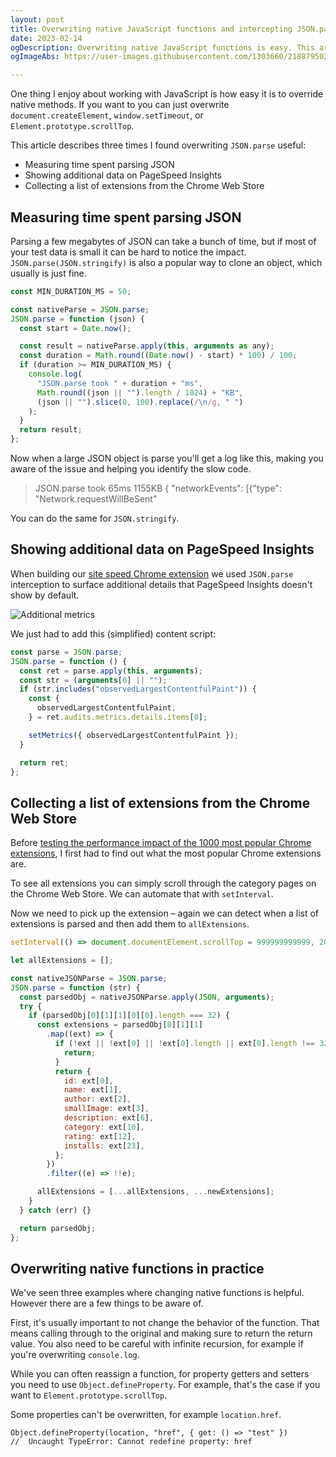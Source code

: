 ```yaml
---
layout: post
title: Overwriting native JavaScript functions and intercepting JSON.parse
date: 2023-02-14
ogDescription: Overwriting native JavaScript functions is easy. This article looks at three examples where I found wrapping the native JSON.parse method useful.
ogImageAbs: https://user-images.githubusercontent.com/1303660/218879502-9529aef6-ebeb-4ed0-80c2-cee8bcf0ccb8.png

---
```


One thing I enjoy about working with JavaScript is how easy it is to override native methods. If you want to you can just overwrite `document.createElement`, `window.setTimeout`, or `Element.prototype.scrollTop`.

This article describes three times I found overwriting `JSON.parse` useful:

- Measuring time spent parsing JSON
- Showing additional data on PageSpeed Insights
- Collecting a list of extensions from the Chrome Web Store

## Measuring time spent parsing JSON

Parsing a few megabytes of JSON can take a bunch of time, but if most of your test data is small it can be hard to notice the impact. `JSON.parse(JSON.stringify)` is also a popular way to clone an object, which usually is just fine.

```javascript
const MIN_DURATION_MS = 50;

const nativeParse = JSON.parse;
JSON.parse = function (json) {
  const start = Date.now();

  const result = nativeParse.apply(this, arguments as any);
  const duration = Math.round((Date.now() - start) * 100) / 100;
  if (duration >= MIN_DURATION_MS) {
    console.log(
      "JSON.parse took " + duration + "ms",
      Math.round((json || "").length / 1024) + "KB",
      (json || "").slice(0, 100).replace(/\n/g, " ")
    );
  }
  return result;
};
```

Now when a large JSON object is parse you'll get a log like this, making you aware of the issue and helping you identify the slow code.

> JSON.parse took 65ms 1155KB { "networkEvents": [{"type": "Network.requestWillBeSent"

You can do the same for `JSON.stringify`.

## Showing additional data on PageSpeed Insights

When building our [site speed Chrome extension](https://chrome.google.com/webstore/detail/site-speed-by-debugbear/peomeonecjebolgekpnddgpgdigmpblc) we used `JSON.parse` interception to surface additional details that PageSpeed Insights doesn't show by default.

![Additional metrics](https://user-images.githubusercontent.com/1303660/218876603-18df9bbe-4951-4754-a2c5-fe2ba49c2fe0.png)

We just had to add this (simplified) content script:

```javascript
const parse = JSON.parse;
JSON.parse = function () {
  const ret = parse.apply(this, arguments);
  const str = (arguments[0] || "");
  if (str.includes("observedLargestContentfulPaint")) {
    const {
      observedLargestContentfulPaint,
    } = ret.audits.metrics.details.items[0];

    setMetrics({ observedLargestContentfulPaint });
  }

  return ret;
};
```

## Collecting a list of extensions from the Chrome Web Store

Before [testing the performance impact of the 1000 most popular Chrome extensions](https://www.debugbear.com/blog/chrome-extension-performance-2021), I first had to find out what the most popular Chrome extensions are.

To see all extensions you can simply scroll through the category pages on the Chrome Web Store. We can automate that with `setInterval`.

Now we need to pick up the extension – again we can detect when a list of extensions is parsed and then add them to `allExtensions`.

```javascript
setInterval(() => document.documentElement.scrollTop = 999999999999, 2000)

let allExtensions = [];

const nativeJSONParse = JSON.parse;
JSON.parse = function (str) {
  const parsedObj = nativeJSONParse.apply(JSON, arguments);
  try {
    if (parsedObj[0][1][1][0][0].length === 32) {
      const extensions = parsedObj[0][1][1]
        .map((ext) => {
          if (!ext || !ext[0] || !ext[0].length || ext[0].length !== 32) {
            return;
          }
          return {
            id: ext[0],
            name: ext[1],
            author: ext[2],
            smallImage: ext[3],
            description: ext[6],
            category: ext[10],
            rating: ext[12],
            installs: ext[23],
          };
        })
        .filter((e) => !!e);

      allExtensions = [...allExtensions, ...newExtensions];
    }
  } catch (err) {}

  return parsedObj;
};
```

## Overwriting native functions in practice

We've seen three examples where changing native functions is helpful. However there are a few things to be aware of.

First, it's usually important to not change the behavior of the function. That means calling through to the original and making sure to return the return value. You also need to be careful with infinite recursion, for example if you're overwriting `console.log`.

While you can often reassign a function, for property getters and setters you need to use `Object.defineProperty`. For example, that's the case if you want to `Element.prototype.scrollTop`.

Some properties can't be overwritten, for example `location.href`.

```
Object.defineProperty(location, "href", { get: () => "test" })
//  Uncaught TypeError: Cannot redefine property: href
```
